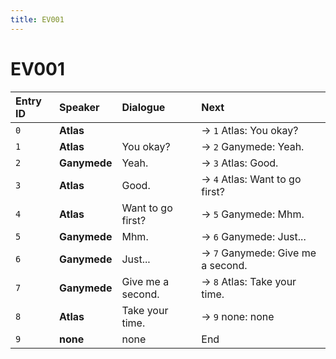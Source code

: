 ```yaml
---
title: EV001
---
```


# EV001


| Entry ID | Speaker | Dialogue | Next |
| :------- | :------ | :------- | :------------ |
| `0` | **Atlas** |  | → `1` Atlas: You okay? |
| `1` | **Atlas** | You okay? | → `2` Ganymede: Yeah\. |
| `2` | **Ganymede** | Yeah\. | → `3` Atlas: Good\. |
| `3` | **Atlas** | Good\. | → `4` Atlas: Want to go first? |
| `4` | **Atlas** | Want to go first? | → `5` Ganymede: Mhm\. |
| `5` | **Ganymede** | Mhm\. | → `6` Ganymede: Just\.\.\. |
| `6` | **Ganymede** | Just\.\.\. | → `7` Ganymede: Give me a second\. |
| `7` | **Ganymede** | Give me a second\. | → `8` Atlas: Take your time\. |
| `8` | **Atlas** | Take your time\. | → `9` none: none |
| `9` | **none** | none | End |
